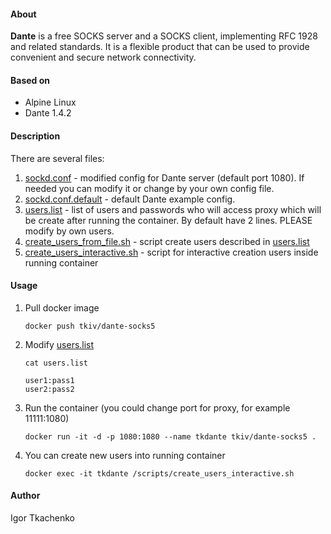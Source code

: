#### About

**Dante** is a free SOCKS server and a SOCKS client, implementing RFC 1928 and related standards. It is a flexible product that can be used to provide convenient and secure network connectivity.

#### Based on

- Alpine Linux
- Dante 1.4.2

#### Description

There are several files:

1. [sockd.conf](https://github.com/tkiv/dante-socks5/blob/master/sockd.conf) - modified config for Dante server (default port 1080).
   If needed you can modify it or change by your own config file.
2. [sockd.conf.default](https://github.com/tkiv/dante-socks5/blob/master/sockd.conf.default) - default Dante example config. 
3. [users.list](https://github.com/tkiv/dante-socks5/blob/master/users.list) - list of users and passwords who will access proxy which will be create after running the container.
   By default have 2 lines. PLEASE modify by own users.
4. [create_users_from_file.sh](https://github.com/tkiv/dante-socks5/blob/master/create_users_from_file.sh) - script create users described in [users.list](https://github.com/tkiv/dante-socks5/blob/master/users.list)
5. [create_users_interactive.sh](https://github.com/tkiv/dante-socks5/blob/master/create_users_interactive.sh) - script for interactive creation users inside running container

#### Usage

1. Pull docker image 

   ```
   docker push tkiv/dante-socks5
   ```

2. Modify [users.list](https://github.com/tkiv/dante-socks5/blob/master/users.list) 

   ```
   cat users.list
   
   user1:pass1
   user2:pass2
   ```

3. Run the container (you could change port for proxy, for example 11111:1080)

   ```
   docker run -it -d -p 1080:1080 --name tkdante tkiv/dante-socks5 .
   ```

4. You can create new users into running container

   ```
   docker exec -it tkdante /scripts/create_users_interactive.sh
   ```

#### Author

Igor Tkachenko